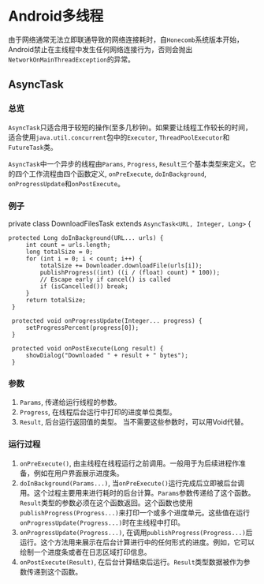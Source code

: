 # Android多线程
由于网络通常无法立即联通导致的网络连接耗时，自`Honecomb`系统版本开始，Android禁止在主线程中发生任何网络连接行为，否则会抛出`NetworkOnMainThreadException`的异常。
## AsyncTask
### 总览
`AsyncTask`只适合用于较短的操作(至多几秒钟)。如果要让线程工作较长的时间，适合使用`java.util.concurrent`包中的`Executor`, `ThreadPoolExecutor`和`FutureTask`类。

`AsyncTask`中一个异步的线程由`Params`, `Progress`, `Result`三个基本类型来定义。它的四个工作流程由四个函数定义, `onPreExecute`, `doInBackground`, `onProgressUpdate`和`onPostExecute`。
### 例子


   private class DownloadFilesTask extends `AsyncTask<URL, Integer, Long>` {
 
    protected Long doInBackground(URL... urls) {
         int count = urls.length;
         long totalSize = 0;
         for (int i = 0; i < count; i++) {
             totalSize += Downloader.downloadFile(urls[i]);
             publishProgress((int) ((i / (float) count) * 100));
             // Escape early if cancel() is called
             if (isCancelled()) break;
         }
         return totalSize;
     }
     
     protected void onProgressUpdate(Integer... progress) {
         setProgressPercent(progress[0]);
     }

     protected void onPostExecute(Long result) {
         showDialog("Downloaded " + result + " bytes");
     }
### 参数
1. `Params`, 传递给运行线程的参数。
2. `Progress`, 在线程后台运行中打印的进度单位类型。
3. `Result`, 后台运行返回值的类型。
当不需要这些参数时，可以用Void代替。

### 运行过程
1. `onPreExecute()`, 由主线程在线程运行之前调用。一般用于为后续进程作准备，例如在用户界面展示进度条。
2. `doInBackground(Params...)`, 当`onPreExecute()`运行完成后立即被后台调用。这个过程主要用来进行耗时的后台计算。`Params`参数传递给了这个函数。`Result`类型的参数必须在这个函数返回。这个函数也使用`publishProgress(Progress...)`来打印一个或多个进度单元。这些值在运行`onProgressUpdate(Progress...)`时在主线程中打印。
3. `onProgressUpdate(Progress...)`, 在调用`publishProgress(Progress...)`后运行。这个方法用来展示在后台计算进行中的任何形式的进度。例如，它可以绘制一个进度条或者在日志区域打印信息。
4. `onPostExecute(Result)`, 在后台计算结束后运行。`Result`类型数据被作为参数传递到这个函数。
